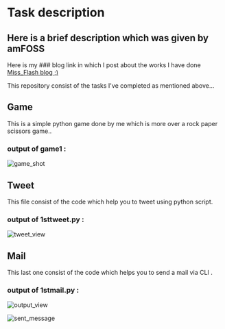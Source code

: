 # **Task description**

## Here is a brief description which was given by   **amFOSS** 

Here is  my ### blog link in which I post about the works I have done [Miss_Flash blog ;)](https://wordpress.com/posts/missflash54.wordpress.com)

This repository consist of the tasks I've completed as mentioned above...

## Game 

This is a simple python game done by me which is more over a rock paper scissors game..

### output of game1 :
![game_shot](https://user-images.githubusercontent.com/43814493/47562182-5a889b00-d93b-11e8-925f-7ee41f44b94d.png)


## Tweet

This file consist of the code which help you to tweet using python script.

### output of 1sttweet.py :
![tweet_view](https://user-images.githubusercontent.com/43814493/47562453-1fd33280-d93c-11e8-985a-d9951e53f348.png)


## Mail

This last one consist of the code which helps you to send a mail via CLI .

### output of 1stmail.py : 

![output_view](https://user-images.githubusercontent.com/43814493/47562241-81df6800-d93b-11e8-9c48-3182888faf92.png)


![sent_message](https://user-images.githubusercontent.com/43814493/47562377-e26ea500-d93b-11e8-949a-14b800ff0d2e.jpg)
